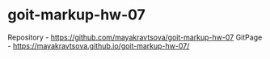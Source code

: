 # goit-markup-hw-07
Repository - https://github.com/mayakravtsova/goit-markup-hw-07
GitPage - https://mayakravtsova.github.io/goit-markup-hw-07/